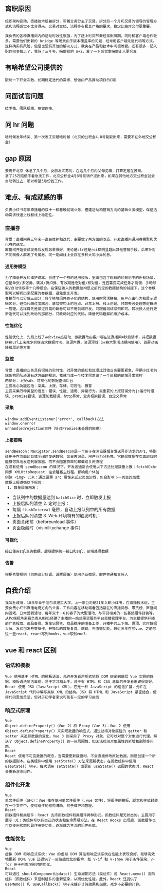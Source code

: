 ## 离职原因

    组织架构变动，直播技术组被拆分，带着业务分去了交易。拆分后一个月和交易的领导的管理方式和流程感觉不太合得来，交易对文档、流程等有极其严格的要求，稳定比按时交付更重要。

    我负责的各种直播间内的活动时效性很强，为了赶上时间节奏经常倒排期。同时和客户端合作较多，需要他们出新的 bridge 等场景由于版本覆盖率的问题，经常用客户端先进代码等方式。
    这样确实有风险，但是也没有其他的解决方式，我夹在产品和技术中间很难受。还有很多一起入职的同事都走了，我待了三年多，赔偿给的 n+2，算了一下感觉拿赔偿走人更合算

## 有啥希望公司提供的

    限制一下开会次数、长期稳定迭代的需求、想做由产品推动项目的C端

## 问面试官问题

    技术栈、团队规模、在做的事、

## 问 hr 问题

    啥时候发年终奖、第一次发工资是啥时候（北京的公积金4.8号能取出来，需要不在外地交公积金）

## gap 原因

    要离开北京 休息了几个月，女朋友江苏的，在这几个月内父母见面，打算定居在苏州。
    拿了25万赔偿不着急找工作，北京公积金4月8号能销户提出来，如果在其他地方交公积金就会自动转过去，所以希望3月份找工作。

## 难点、有成就感的事

    负责小红书每年直播组的双十一和春晚前端业务，搭建活动和营销方向的基础业务模型，保证活动需求快速上线和线上稳定性。
### 直播券
    背景：直播间券三年来一直在维护和迭代，主要做了两方面的改造，开发直播间通用券模型和优化券的速度。
    直播间开始尝试发券后发现效果很好，无论是ctr还是roi都明显超出其他营销手段。后来针对不同画像人群发了专属券，同一期间线上会存在多种大同小异的券。
#### 通用券模型
    为了降低开发和维护成本，创建了一个券的通用模版，里面包含了现有的和规划中的所有场景，包括单张/多张券、满减/折扣券、有效期是绝对值/相对值，是否需要完成任务才能领、手动领取/自动领取等十几种组合。在保证输入的数据结构是之前约定的数据结构的前提下，这个券模型可以解析出来配置的券数据，避免重复开发。
    券模型可以分成三部分：各个模块组件原子化的结构，使用时灵活拼接、用户点击行为和展示逻辑区分，避免代码过度耦合、底层架构上的埋点、异常上报、线上问题、领取失败处理等逻辑统一管理。这样首先是保证日常的新券可以不用前端开发，只跟着测试回归即可。其次换人进行更新迭代可以找到改动的那部分，只改动对应的代码，降低代码理解和维护成本。
#### 性能优化
    性能优化上，先后上线了webview热启动、券数据改由客户端在进直播间4秒后请求，并把数据拼在url上来减少前端请求数据时间、资源内置、资源预载（只在大型活动期间使用）、首屏动画降级展示等方案

#### 监控
    背景：直播的业务具有很强的实时性，对异常的感知和处理比其他业务要更紧急，早期小红书前端架构团队还没有这方面的规划，我就当成一个技术需求做了一个简易的前端异常监控
    两部分：上报sdk、可视化的数据查询后台
    主要核心功能包括：采集、上报、存储、可视化、报警
    主要采集四种类型的信息：错误、性能、通用、异常行为。最重要的上报错误分为js运行时错误、promise错误、资源加载错误、http异常、业务框架错误、自定义异常
#### 采集
    window.addEventListener('error', callback)方法
    window.onerror
    unhandledrejection事件（针对Promise未处理的拒绝）

#### 上报策略
    sendBeacon：‌Navigator.sendBeacon‌是一个用于在浏览器后台发送异步请求的API，特别适用于在页面卸载或关闭时发送数据，如日志记录、用户行为分析等。它确保数据在页面卸载时能够可靠地发送到服务器，而不会阻塞页面的卸载或关闭流程‌
    在没有使用 sendBeacon 的情况下，开发者通常会使用以下方法处理数据上报：fetch和xhr
    ‌同步 XMLHttpRequest‌：这会阻塞主线程，影响用户体验‌
    ‌创建 <img> 元素‌：通过设置 src 属性来延迟页面卸载，但会影响下一页面的加载‌
    数据上报遵循以下规则：
     1. 数量阈值触发：
   - 当队列中的数据量达到 `batchSize` 时，立即触发上报
   - 上报后队列清空
    2. 定时上报：
   - 每隔 `flushInterval` 毫秒，自动上报队列中的所有数据
   - 上报后队列清空
    3. Web 环境特有的触发时机：
   - 页面关闭前（beforeunload 事件）
   - 页面隐藏时（visibilitychange 事件）

#### 可视化
    接口使用sql查询数据，后端提供统一接口和sql，前端处理数据
#### 告警
    根据告警规则（忽略部分错误、设置阈值）使用企业微信、邮件等通知责任人


## 自我介绍
    我叫杜成恒，18年毕业于哈尔滨理工大学，上一家公司是21年入职小红书，在直播技术组，主要负责小红书直播电商方向的业务，工作内容在移动端看包括常驻的直播间券、带货榜、直播间内游戏、日常营销活动、每年双十一618春节的大型活动、与带货相关的一些基础组件封装等。从Pc端视角来看负责从0到1搭建了主播的一站式带货服务平台直播管理平台，为主播提供开播前广告投放、选品备货、发笔记预告、商品排序的准备工作，开播中的上下架、置顶、实时数据大屏、发红包发券等操作，开播后的数据复盘、群聊、充值等功能。最近三年在写vue，之前写过一些react，react写到hooks，vue写到vue3.

## vue 和 react 区别
### 语法和模板
    Vue 使用基于 HTML 的模板语法，允许开发者声明式地将 DOM 绑定到底层 Vue 实例的数据。模板语法简洁直观，易于学习和上手，对于有 HTML 和 CSS 基础的开发者来说很友好。
    React 使用 JSX（JavaScript XML），它是一种 JavaScript 的语法扩展，允许在 JavaScript 代码中编写类似 XML 的结构。JSX 将 HTML 和 JavaScript 紧密结合，使得代码更加灵活，但对于初学者来说可能有一定的学习曲线
### 响应式原理
    Vue
    Object.defineProperty()（Vue 2）和 Proxy（Vue 3）：Vue 2 使用 Object.defineProperty() 来实现数据的响应式，通过劫持对象属性的 getter 和 setter 来追踪数据的变化。Vue 3 则采用了 Proxy 对象，它可以对整个对象进行代理，解决了 Object.defineProperty() 的一些局限性，如无法检测对象属性的新增和删除等问题。
    React
    React 使用不可变数据的概念，当需要更新数据时，不会直接修改原始数据，而是创建一个新的数据副本。在类组件中使用 setState() 方法来更新状态，在函数组件中使用 useState() 钩子。每次调用 setState() 或更新 useState() 返回的状态时，React 会重新渲染组件。
### 组件化开发
    Vue
    单文件组件（SFC）：Vue 推荐使用单文件组件（.vue 文件），将组件的模板、脚本和样式封装在一个文件中，使得组件的结构清晰，易于维护和管理。
    React
    函数组件和类组件：React 支持函数组件和类组件两种形式。函数组件是无状态的，主要用于展示 UI；类组件可以有自己的状态和生命周期方法。在 React Hooks 出现后，函数组件也可以使用状态和副作用等功能，逐渐成为主流的组件形式。
### 性能优化
    Vue
    虚拟 DOM 和响应式系统：Vue 的虚拟 DOM 算法和响应式系统在性能上表现良好，能够高效地更新 DOM。Vue 还提供了一些性能优化的指令，如 v-if 和 v-show 用于条件渲染，v-for 用于列表渲染时的优化。
    React
    可以通过 shouldComponentUpdate() 生命周期方法（类组件）或 React.memo() 高阶组件（函数组件）来控制组件的重新渲染，从而优化性能。此外，React 还提供了 useMemo() 和 useCallback() 钩子来缓存计算结果和函数，减少不必要的计算。

